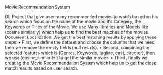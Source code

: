 Movie Recommendation System 

DL Project that give user many recommended movies to watch based on his search which focus on the name of the movie and it's Category, the Keywords or Titles of the Movie.
We use Many libraries and Models like (cosine similarity) which help us to find the best matches of the movies.
Document Localization:
We get the best matching results by applying these steps:
•	First, we define the dataset and choose the columns that we need then we remove the empty fields (null results).
•	Second, compining the selected features which is (Genres, Keywords, tagline, cast, director), then we use (cosine_similarity ) to get the similar movies.
•	Third , finally we creating the Movie Recommendation System which help us to get the close match results based on user search.
